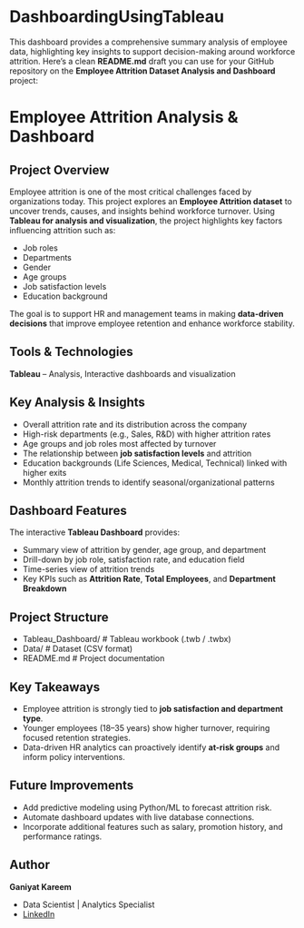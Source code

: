 # DashboardingUsingTableau
This dashboard provides a comprehensive summary analysis of employee data, highlighting key insights to support decision-making around workforce attrition. 
Here’s a clean **README.md** draft you can use for your GitHub repository on the **Employee Attrition Dataset Analysis and Dashboard** project:

# Employee Attrition Analysis & Dashboard

## Project Overview

Employee attrition is one of the most critical challenges faced by organizations today. This project explores an **Employee Attrition dataset** to uncover trends, causes, and insights behind workforce turnover. Using **Tableau for analysis and visualization**, the project highlights key factors influencing attrition such as:

* Job roles
* Departments
* Gender
* Age groups
* Job satisfaction levels
* Education background

The goal is to support HR and management teams in making **data-driven decisions** that improve employee retention and enhance workforce stability.

## Tools & Technologies

**Tableau** – Analysis, Interactive dashboards and visualization

## Key Analysis & Insights

* Overall attrition rate and its distribution across the company
* High-risk departments (e.g., Sales, R\&D) with higher attrition rates
* Age groups and job roles most affected by turnover
* The relationship between **job satisfaction levels** and attrition
* Education backgrounds (Life Sciences, Medical, Technical) linked with higher exits
* Monthly attrition trends to identify seasonal/organizational patterns

##  Dashboard Features

The interactive **Tableau Dashboard** provides:

* Summary view of attrition by gender, age group, and department
* Drill-down by job role, satisfaction rate, and education field
* Time-series view of attrition trends
* Key KPIs such as **Attrition Rate**, **Total Employees**, and **Department Breakdown**

## Project Structure

* Tableau_Dashboard/        # Tableau workbook (.twb / .twbx)
* Data/                     # Dataset (CSV format)
* README.md                 # Project documentation

## Key Takeaways

* Employee attrition is strongly tied to **job satisfaction and department type**.
* Younger employees (18–35 years) show higher turnover, requiring focused retention strategies.
* Data-driven HR analytics can proactively identify **at-risk groups** and inform policy interventions.

## Future Improvements

* Add predictive modeling using Python/ML to forecast attrition risk.
* Automate dashboard updates with live database connections.
* Incorporate additional features such as salary, promotion history, and performance ratings.

## Author

**Ganiyat Kareem**

* Data Scientist | Analytics Specialist
* [LinkedIn](https://www.linkedin.com/in/ganiyat-kareem/)


